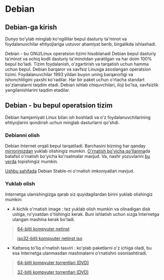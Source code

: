 # Debian

## Debian-ga kirish

Dunyo bo'ylab minglab ko'ngillilar bepul dasturiy ta'minot va foydalanuvchilar ehtiyojlariga ustuvor ahamiyat berib, birgalikda ishlashadi.

Debian - bu GNU/Linux operatsion tizimi hisoblanadi Debian bepul dasturiy
ta'minot va ochiq kodli dasturiy ta'minotdan yaratilgan va har doim 100% bepul
bo'ladi. Tizim foydalanish, o'zgartirish va tarqatish uchun hamma uchun bepul.
Debian barqaror va xavfsiz Linuxga asoslangan operatsion tizimi.
Foydalanuvchilar 1993 yildan buyon uning barqarorligi va ishonchliligini yaxshi
ko'radilar. Har bir paket uchun o'rtacha standart so'zlamalarni taqdim etadi.
Debian ishlab chiquvchilari, iloji bo'lsa, xavfsizlik yangilanishlarini taqdim
etadilar.

## Debian - bu bepul operatsion tizim

Debian hamjamiyati Linux bilan ish boshladi va o'z foydalanuvchilarining ehtiyojlarini qondirish uchun minglab dasturlarni qo'shdi.
### Debianni olish
Debian Internet orqali bepul tarqatiladi. Barchasini bizning har qanday [mirrorimizdan](https://www.debian.org/distrib/ftplist) yuklab olishingiz mumkin. [O'rnatish bo'yicha qo'llanma](https://www.debian.org/releases/stable/installmanual)da batafsil o'rnatish bo'yicha ko'rsatmalar mavjud. Va, nashr yozuvlarini [bu yerda](https://www.debian.org/releases/stable/releasenotes) topishingiz mumkin.

[Ushbu sahifada](https://www.debian.org/releases/) Debian Stable-ni o'rnatish imkoniyatlari mavjud.

### Yuklab olish

Internetga ulanishingizga qarab siz quyidagilardan birini yuklab olishingiz mumkin:

- A kichik o'rnatish image : tez yuklab olish mumkin va olinadigan disk ustiga, ro'yxatdan o'tishingiz kerak. Buni ishlatish uchun sizga Internetga ulangan mashina kerak bo'ladi.
> [64-bitli kompyuter netinst](https://cdimage.debian.org/debian-cd/current/amd64/iso-cd/debian-10.10.0-amd64-netinst.iso)
> 
> [iso32-bitli kompyuter netinst iso](https://cdimage.debian.org/debian-cd/current/i386/iso-cd/debian-10.10.0-i386-netinst.iso)
- Kattaroq to'liq o'rnatish tasviri : ko'plab paketlarni o'z ichiga oladi, bu esa Internetga ulanmasdan mashinalarni o'rnatishni osonlashtiradi.
>[64-bitli kompyuter torrentlari (DVD)](https://cdimage.debian.org/debian-cd/current/amd64/bt-dvd/)
>
>[32-bitli kompyuter torrentlari (DVD)](https://cdimage.debian.org/debian-cd/current/i386/bt-dvd/)

